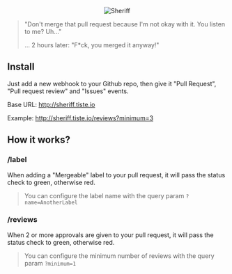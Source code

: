 <p align="center">
  <img src="http://ccofal.org/alabama/images/Alabama-Sheriffs.png" alt="Sheriff">
</p>

> "Don't merge that pull request because I'm not okay with it. You listen to me? Uh..."
>
> ... 2 hours later: "F*ck, you merged it anyway!"

## Install

Just add a new webhook to your Github repo, then give it "Pull Request", "Pull request review" and "Issues" events.

Base URL: http://sheriff.tiste.io

Example: http://sheriff.tiste.io/reviews?minimum=3

## How it works?

### /label

When adding a "Mergeable" label to your pull request, it will pass the status check to green, otherwise red.

> You can configure the label name with the query param `?name=AnotherLabel`

### /reviews

When 2 or more approvals are given to your pull request, it will pass the status check to green, otherwise red.

> You can configure the minimum number of reviews with the query param `?minimum=1`
